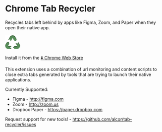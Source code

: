 
# Chrome Tab Recycler
Recycles tabs left behind by apps like Figma, Zoom, and Paper when they open their native app.

![Tab Recycler Logo](https://github.com/alcor/tab-recycler/raw/master/src/img/icon48.png)

Install it from the [⬇️ Chrome Web Store](https://chrome.google.com/webstore/detail/nbcnplijgopjihcgplgbhagnpopnomdi/)

This extension uses a combination of url monitoring and content scripts to close extra tabs generated by tools that are trying to launch their native applications.

Currently Supported:
- Figma - http://figma.com
- Zoom - http://zoom.us
- Dropbox Paper - https://paper.dropbox.com

Request support for new tools! - https://github.com/alcor/tab-recycler/issues
